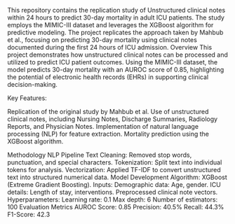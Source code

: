 This repository contains the replication study of Unstructured clinical notes within 24 hours to predict 30-day mortality in adult ICU patients. The study employs the MIMIC-III dataset and leverages the XGBoost algorithm for predictive modeling. The project replicates the approach taken by Mahbub et al., focusing on predicting 30-day mortality using clinical notes documented during the first 24 hours of ICU admission.
Overview
This project demonstrates how unstructured clinical notes can be processed and utilized to predict ICU patient outcomes. Using the MIMIC-III dataset, the model predicts 30-day mortality with an AUROC score of 0.85, highlighting the potential of electronic health records (EHRs) in supporting clinical decision-making.

Key Features:

Replication of the original study by Mahbub et al.
Use of unstructured clinical notes, including Nursing Notes, Discharge Summaries, Radiology Reports, and Physician Notes.
Implementation of natural language processing (NLP) for feature extraction.
Mortality prediction using the XGBoost algorithm.

Methodology
NLP Pipeline
Text Cleaning: Removed stop words, punctuation, and special characters.
Tokenization: Split text into individual tokens for analysis.
Vectorization: Applied TF-IDF to convert unstructured text into structured numerical data.
Model Development
Algorithm: XGBoost (Extreme Gradient Boosting).
Inputs:
Demographic data: Age, gender.
ICU details: Length of stay, interventions.
Preprocessed clinical note vectors.
Hyperparameters:
Learning rate: 0.1
Max depth: 6
Number of estimators: 100
Evaluation Metrics
AUROC Score: 0.85
Precision: 40.5%
Recall: 44.3%
F1-Score: 42.3
